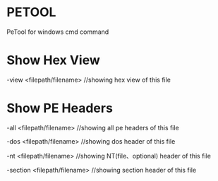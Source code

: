 # PETOOL
PeTool for windows cmd command
	
# Show Hex View
-view <filepath/filename>		  //showing hex view of this file

# Show PE Headers
-all <filepath/filename>		  //showing all pe headers of this file

-dos <filepath/filename>		  //showing dos header of this file

-nt  <filepath/filename>		  //showing NT(file、optional) header of this file

-section <filepath/filename>		  //showing section header of this file

